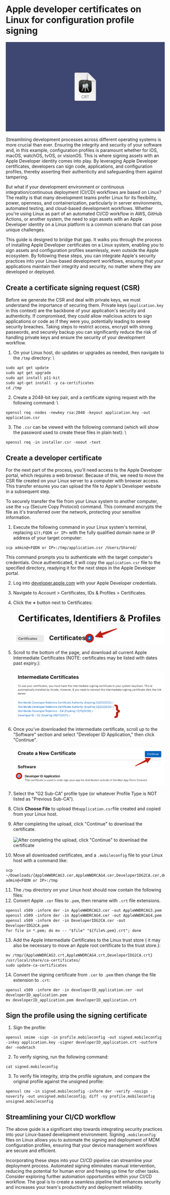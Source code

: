 # Apple developer certificates on Linux for configuration profile signing

![Apple developer certificates on Linux for configuration profile signing](../website/assets/images/articles/apple-developer-certificates-on-linux-for-configuration-profile-signing-1600x900@2x.png)

Streamlining development processes across different operating systems is more crucial than ever. Ensuring the integrity and security of your software and, in this example, configuration profiles is paramount whether for iOS, macOS, watchOS, tvOS, or visionOS. This is where signing assets with an Apple Developer identity comes into play. By leveraging Apple Developer certificates, developers can sign code, applications, and configuration profiles, thereby asserting their authenticity and safeguarding them against tampering.

But what if your development environment or continuous integration/continuous deployment (CI/CD) workflows are based on Linux? The reality is that many development teams prefer Linux for its flexibility, power, openness, and containerization, particularly in server environments, automated testing, and cloud-based development workflows. Whether you're using Linux as part of an automated CI/CD workflow in AWS, GitHub Actions, or another system, the need to sign assets with an Apple Developer identity on a Linux platform is a common scenario that can pose unique challenges.

This guide is designed to bridge that gap. It walks you through the process of installing Apple Developer certificates on a Linux system, enabling you to sign assets and configuration profiles seamlessly, even outside the Apple ecosystem. By following these steps, you can integrate Apple's security practices into your Linux-based development workflows, ensuring that your applications maintain their integrity and security, no matter where they are developed or deployed.


## Create a certificate signing request (CSR)

Before we generate the CSR and deal with private keys, we must understand the importance of securing them. Private keys (`application.key` in this context) are the backbone of your application's security and authenticity. If compromised, they could allow malicious actors to sign applications or code as if they were you, potentially leading to severe security breaches. Taking steps to restrict access, encrypt with strong passwords, and securely backup you can significantly reduce the risk of handling private keys and ensure the security of your development workflow.



1. On your Linux host, do updates or upgrades as needed, then navigate to the `/tmp` directory: \
```
sudo apt get update
sudo apt get upgrade
sudo apt install p11-kit
sudo apt-get install -y ca-certificates
cd /tmp
```

2. Create a 2048-bit key pair, and a certificate signing request with the following command: \
```
openssl req -nodes -newkey rsa:2048 -keyout application.key -out application.csr
````
3. The `.csr` can be viewed with the following command (which will show the password used to create these files in plain text): \
```
openssl req -in installer.csr -noout -text
```


## Create a developer certificate

For the next part of the process, you'll need access to the Apple Developer portal, which requires a web browser. Because of this, we need to move the CSR file created on your Linux server to a computer with browser access. This transfer ensures you can upload the file to Apple's Developer website in a subsequent step.

To securely transfer the file from your Linux system to another computer, use the `scp` (Secure Copy Protocol) command. This command encrypts the file as it's transferred over the network, protecting your sensitive information.



1. Execute the following command in your Linux system's terminal, replacing `&lt;FQDN or IP>` with the fully qualified domain name or IP address of your target computer: 
``` \
scp admin@<FQDN or IP>:/tmp/application.csr /Users/Shared/
``` 
This command prompts you to authenticate with the target computer's credentials. Once authenticated, it will copy the `application.csr` file to the specified directory, readying it for the next steps in the Apple Developer portal.

2. Log into [developer.apple.com](http://developer.apple.com) with your Apple Developer credentials.
3. Navigate to Account > Certificates, IDs & Profiles > Certificates.
4. Click the **+** button next to Certificates: \
\
![Click the **+** button next to Certificates](../website/assets/images/articles/apple-developer-certificates-on-linux-for-configuration-profile-signing4-567x126@2x.png "Click the **+** button next to Certificates")




5. Scroll to the bottom of the page, and download all current Apple Intermediate Certificates (NOTE: certificates may be listed with dates past expiry.): \
 \
![download all current Apple Intermediate Certificates](../website/assets/images/articles/apple-developer-certificates-on-linux-for-configuration-profile-signing3-717x236@2x.png "download all current Apple Intermediate Certificates")

6. Once you've downloaded the intermediate certificate, scroll up to the "Software" section and select "Developer ID Application," then click "Continue".\
\
![Select Developer ID Application, then click Continue](../website/assets/images/articles/apple-developer-certificates-on-linux-for-configuration-profile-signing1-732x181@2x.png "select Developer ID Application, then click Continue")
7. Select the "G2 Sub-CA" profile type (or whatever Profile Type is NOT listed as "Previous Sub-CA").
8. Click **Choose File** to upload the` application.csr `file created and copied from your Linux host.
9. After completing the upload, click "Continue" to download the certificate. \
\
![After completing the upload, click \"Continue\" to download the certificate](../website/assets/images/articles/apple-developer-certificates-on-linux-for-configuration-profile-signing2-734x383@2x.png "After completing the upload, click \"Continue\" to download the certificate")


10. Move all downloaded certificates, and a `.mobileconfig` file to your Linux host with a command like:

```
scp ~/Downloads/{AppleWWDRCAG3.cer,AppleWWDRCAG4.cer,DeveloperIDG2CA.cer,developerID_application.cer,profile.mobileconfig} admin@<FQDN or IP>:/tmp

```



11.  The `/tmp` directory on your Linux host should now contain the following files:
12.  Convert Apple `.cer` files to `.pem`, then rename with `.crt` file extensions.


```
openssl x509 -inform der -in AppleWWDRCAG3.cer -out AppleWWDRCAG3.pem
openssl x509 -inform der -in AppleWWDRCAG4.cer -out AppleWWDRCAG4.pem
openssl x509 -inform der -in DeveloperIDG2CA.cer -out DeveloperIDG2CA.pem
for file in *.pem; do mv -- "$file" "${file%.pem}.crt"; done
```



13.  Add the Apple Intermediate Certificates to the Linux trust store ( it may also be necessary to move an Apple root certificate to the trust store.):


```
mv /tmp/{AppleWWDRCAG3.crt,AppleWWDRCAG4.crt,DeveloperIDG2CA.crt} /usr/local/share/ca-certificates/
sudo update-ca-certificates
```



14.  Convert the signing certificate from `.cer` to `.pem` then change the file extension to `.crt`:


```
openssl x509 -inform der -in developerID_application.cer -out developerID_application.pem
mv developerID_application.pem developerID_application.crt
```



## Sign the profile using the signing certificate



1. Sign the profile:


```
openssl smime -sign -in profile.mobileconfig -out signed.mobileconfig -inkey application.key -signer developerID_application.crt -outform der -nodetach
```


2. To verify signing, run the following command:


```
cat signed.mobileconfig
```



3. To verify file integrity, strip the profile signature, and compare the original profile against the unsigned profile:


```
openssl cms -in signed.mobileconfig -inform der -verify -nosigs -noverify -out unsigned.mobileconfig; diff -sy profile.mobileconfig unsigned.mobileconfig
```



## Streamlining your CI/CD workflow

The above guide is a significant step towards integrating security practices into your Linux-based development environment. Signing `.mobileconfig` files on Linux allows you to automate the signing and deployment of MDM configuration profiles, ensuring that your device management workflows are secure and efficient.

Incorporating these steps into your CI/CD pipeline can streamline your deployment process. Automated signing eliminates manual intervention, reducing the potential for human error and freeing up time for other tasks. Consider exploring further automation opportunities within your CI/CD workflow. The goal is to create a seamless pipeline that enhances security and increases your team's productivity and deployment reliability.



<meta name="articleTitle" value="Apple developer certificates on Linux for configuration profile signing">
<meta name="authorFullName" value="Brock Walters">
<meta name="authorGitHubUsername" value="nonpunctual">
<meta name="category" value="guides">
<meta name="publishedOn" value="2024-03-06">
<meta name="articleImageUrl" value="../website/assets/images/articles/apple-developer-certificates-on-linux-for-configuration-profile-signing-1600x900@2x.png">
<meta name="description" value="This guide walks through the process of adding an Apple signing certificate to a Linux host.">
